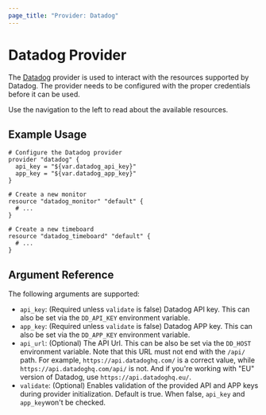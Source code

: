 ```yaml
---
page_title: "Provider: Datadog"
---
```


# Datadog Provider

The [Datadog](https://www.datadoghq.com) provider is used to interact with the resources supported by Datadog. The provider needs to be configured with the proper credentials before it can be used.

Use the navigation to the left to read about the available resources.

## Example Usage

```hcl
# Configure the Datadog provider
provider "datadog" {
  api_key = "${var.datadog_api_key}"
  app_key = "${var.datadog_app_key}"
}

# Create a new monitor
resource "datadog_monitor" "default" {
  # ...
}

# Create a new timeboard
resource "datadog_timeboard" "default" {
  # ...
}
```

## Argument Reference

The following arguments are supported:

- `api_key`: (Required unless `validate` is false) Datadog API key. This can also be set via the `DD_API_KEY` environment variable.
- `app_key`: (Required unless `validate` is false) Datadog APP key. This can also be set via the `DD_APP_KEY` environment variable.
- `api_url`: (Optional) The API Url. This can be also be set via the `DD_HOST` environment variable. Note that this URL must not end with the `/api/` path. For example, `https://api.datadoghq.com/` is a correct value, while `https://api.datadoghq.com/api/` is not. And if you're working with "EU" version of Datadog, use `https://api.datadoghq.eu/`.
- `validate`: (Optional) Enables validation of the provided API and APP keys during provider initialization. Default is true. When false, `api_key` and `app_key`won't be checked.
